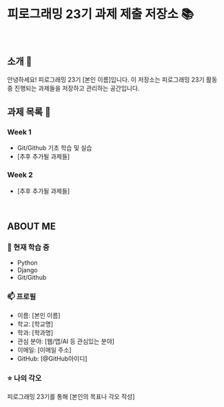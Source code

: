 # 피로그래밍 23기 과제 제출 저장소 📚
<br>

## 소개 🚀
안녕하세요! 피로그래밍 23기 [본인 이름]입니다.
이 저장소는 피로그래밍 23기 활동 중 진행되는 과제들을 저장하고 관리하는 공간입니다.
<br>

## 과제 목록 📕
### Week 1
- Git/Github 기초 학습 및 실습
- [추후 추가될 과제들]

### Week 2
- [추후 추가될 과제들]
<br>

## ABOUT ME
### 🌱 현재 학습 중
- Python
- Django
- Git/Github

### 📫 프로필
- 이름: [본인 이름]
- 학교: [학교명]
- 학과: [학과명]
- 관심 분야: [웹/앱/AI 등 관심있는 분야]
- 이메일: [이메일 주소]
- GitHub: [@GitHub아이디]

### ⭐ 나의 각오
피로그래밍 23기를 통해 [본인의 목표나 각오 작성]
